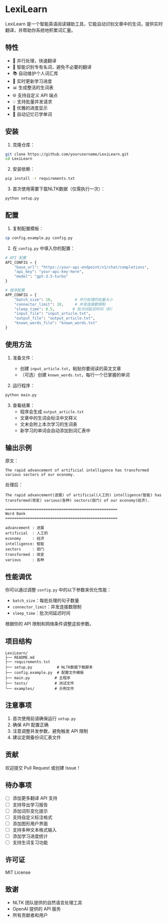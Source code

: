 # LexiLearn

LexiLearn 是一个智能英语阅读辅助工具，它能自动识别文章中的生词，提供实时翻译，并帮助你系统地积累词汇量。

## 特性

- 🚀 并行处理，快速翻译
- 🎯 智能识别专有名词，避免不必要的翻译
- 📚 自动维护个人词汇库
- 🔄 实时更新学习进度
- 📊 生成整洁的生词表
- 🌐 支持自定义 API 端点
- 💡 支持批量并发请求
- 🎨 优雅的进度显示
- 📝 自动记忆已学单词

## 安装

1. 克隆仓库：
```bash
git clone https://github.com/yourusername/LexiLearn.git
cd LexiLearn
```

2. 安装依赖：
```bash
pip install -r requirements.txt
```

3. 首次使用需要下载NLTK数据（仅需执行一次）：
```bash
python setup.py
```

## 配置

1. 复制配置模板：
```bash
cp config.example.py config.py
```

2. 在 `config.py` 中填入你的配置：
```python
# API 配置
API_CONFIG = {
    "base_url": "https://your-api-endpoint/v1/chat/completions",
    "api_key": "your-api-key-here",
    "model": "gpt-3.5-turbo"
}

# 程序配置
APP_CONFIG = {
    "batch_size": 10,          # 并行处理的批量大小
    "connector_limit": 10,     # 并发连接数限制
    "sleep_time": 0.5,        # 批次间延迟时间（秒）
    "input_file": "input_article.txt",
    "output_file": "output_article.txt",
    "known_words_file": "known_words.txt"
}
```

## 使用方法

1. 准备文件：
   - 创建 `input_article.txt`，粘贴你要阅读的英文文章
   - （可选）创建 `known_words.txt`，每行一个已掌握的单词

2. 运行程序：
```bash
python main.py
```

3. 查看结果：
   - 程序会生成 `output_article.txt`
   - 文章中的生词会标注中文释义
   - 文末会附上本次学习的生词表
   - 新学习的单词会自动添加到词汇表中

## 输出示例

原文：
```text
The rapid advancement of artificial intelligence has transformed various sectors of our economy.
```

处理后：
```text
The rapid advancement(进展) of artificial(人工的) intelligence(智能) has transformed(改变) various(各种) sectors(部门) of our economy(经济).

==================================================
Word Bank
==================================================

advancement : 进展
artificial  : 人工的
economy     : 经济
intelligence: 智能
sectors     : 部门
transformed : 改变
various     : 各种
```

## 性能调优

你可以通过调整 `config.py` 中的以下参数来优化性能：

- `batch_size`：每批处理的句子数量
- `connector_limit`：并发连接数限制
- `sleep_time`：批次间延迟时间

根据你的 API 限制和网络条件调整这些参数。

## 项目结构

```
LexiLearn/
├── README.md
├── requirements.txt
├── setup.py           # NLTK数据下载脚本
├── config.example.py  # 配置文件模板
├── main.py           # 主程序
├── tests/            # 测试文件
└── examples/         # 示例文件
```

## 注意事项

1. 首次使用前请确保运行 `setup.py`
2. 确保 API 配置正确
3. 注意调整并发参数，避免触发 API 限制
4. 建议定期备份词汇表文件

## 贡献

欢迎提交 Pull Request 或创建 Issue！

## 待办事项

- [ ] 添加更多翻译 API 支持
- [ ] 支持导出学习报告
- [ ] 添加词形变化提示
- [ ] 支持自定义标注格式
- [ ] 添加图形用户界面
- [ ] 支持多种文本格式输入
- [ ] 添加学习进度统计
- [ ] 支持生词复习功能

## 许可证

MIT License

## 致谢

- NLTK 团队提供的自然语言处理工具
- OpenAI 提供的 API 服务
- 所有贡献者和用户
